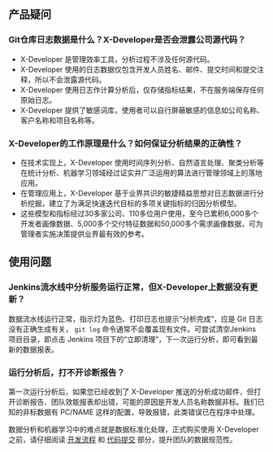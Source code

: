 ## 产品疑问

### Git仓库日志数据是什么？X-Developer是否会泄露公司源代码？

- X-Developer 是管理效率工具，分析过程不涉及任何源代码。
- X-Developer 使用的日志数据仅包含开发人员姓名、邮件、提交时间和提交注释，所以不会泄露源代码。
- X-Developer 使用日志作计算分析后，仅存储指标结果，不在服务端保存任何原始日志。
- X-Developer 提供了敏感词库，使用者可以自行屏蔽敏感的信息如公司名称、客户名称和项目名称等。

### X-Developer的工作原理是什么？如何保证分析结果的正确性？

- 在技术实现上，X-Developer 使用时间序列分析、自然语言处理、聚类分析等在统计分析、机器学习领域经过证实并广泛运用的算法进行管理领域上的落地应用。
- 在管理应用上，X-Developer 基于业界共识的敏捷精益思想对日志数据进行分析挖掘，建立了为满足快速迭代目标的多项关键指标的归因分析模型。
- 这些模型和指标经过30多家公司、110多位用户使用，至今已累积6,000多个开发者画像数据、5,000多个交付特征数据和50,000多个需求画像数据，可为管理者实施决策提供业界最有效的参考。


## 使用问题

### Jenkins流水线中分析服务运行正常，但X-Developer上数据没有更新？

数据流水线运行正常，指示灯为蓝色、打印日志也提示“分析完成”，应是 Git 日志没有正确生成有关， `git log` 命令通常不会覆盖现有文件。可尝试清空Jenkins 项目目录，即点击 Jenkins 项目下的“立即清理”，下一次运行分析，即可看到最新的数据报表。

### 运行分析后，打不开诊断报告？

第一次运行分析后，如果您已经收到了 X-Developer 推送的分析成功邮件，但打开诊断报告、团队效能报表却出错，可能的原因是开发人员名称数据非标。我们已知的非标数据有 PC/NAME 这样的配置，导致报错，此类错误已在程序中处理。

数据分析和机器学习中的难点就是数据标准化处理，正式购买使用 X-Developer 之前，请仔细阅读 [开发流程](flow) 和 [代码提交](commits) 部分，提升团队的数据规范性。